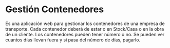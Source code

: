 <h1> Gestión Contenedores</h1>

Es una aplicación web para gestionar los contenedores de una empresa de transporte.
Cada contenedor deberá de estar o en Stock/Casa o en la obra de un cliente.
Los contenedores pueden tener número o no.
Se pueden ver cuantos días llevan fuera y si pasa del número de días, pagarlo.
